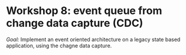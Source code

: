 # Workshop 8: event queue from change data capture (CDC)

_Goal:_ 
Implement an event oriented architecture on a legacy state based application, using the chagne data capture.


